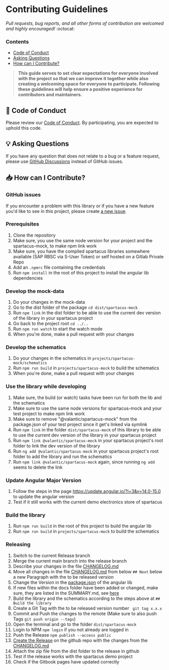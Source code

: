 # Contributing Guidelines

_Pull requests, bug reports, and all other forms of contribution are welcomed and highly encouraged!_ :octocat:

### Contents

- [Code of Conduct](#book-code-of-conduct)
- [Asking Questions](#bulb-asking-questions)
- [How can I Contribute?](#inboxtray-how-can-i-contribute)

> **This guide serves to set clear expectations for everyone involved with the project so that we can improve it
> together while also creating a welcoming space for everyone to participate. Following these guidelines will help
> ensure a positive experience for contributors and maintainers.**

## :book: Code of Conduct

Please review our [Code of Conduct](./CODE_OF_CONDUCT.md). By participating, you are expected to uphold this code.

## :bulb: Asking Questions

If you have any question that does not relate to a bug or a feature request, please use [GitHub Discussions](https://github.com/valantic/spartacus-mock/discussions) instead of GitHub issues.

## :inbox_tray: How can I Contribute?

### GitHub issues

If you encounter a problem with this library or if you have a new feature you'd like to see in this project,
please create [a new issue](https://github.com/valantic/spartacus-mock/issues/new/choose).

### Prerequisites

1. Clone the repository
2. Make sure, you use the same node version for your project and the spartacus-mock, to make npm link work
3. Make sure, you have the compiled spartacus libraries somewhere available (SAP RBSC via S-User Token) or self hosted on a Gitlab Private Repo
4. Add an `.npmrc` file containing the credentials
5. Run `npm install` in the root of this project to install the angular lib dependencies

### Develop the mock-data

1. Do your changes in the mock-data
2. Go to the dist folder of the package `cd dist/spartacus-mock`
3. Run `npm link` in the dist folder to be able to use the current dev version of the library in your spartacus project
4. Go back to the project root `cd ../..`
5. Run `npm run watch` to start the watch mode
6. When you're done, make a pull request with your changes

### Develop the schematics

1. Do your changes in the schematics in `projects/spartacus-mock/schematics`
2. Run `npm run build` in `projects/spartacus-mock` to build the schematics
3. When you're done, make a pull request with your changes

### Use the library while developing

1. Make sure, the build (or watch) tasks have been run for both the lib and the schematics
2. Make sure to use the same node versions for spartacus-mock and your test project to make npm link work
3. Make sure to remove "@valantic/spartacus-mock" from the package.json of your test project since it get's linked via symlink
4. Run `npm link` in the folder `dist/spartacus-mock` of this library to be able to use the current dev version of the library in your spartacus project
5. Run `npm link @valantic/spartacus-mock` in your spartacus project's root folder to link the dev version of the library
6. Run `ng add @valantic/spartacus-mock` in your spartacus project's root folder to add the library and run the schematics
7. Run `npm link @valantic/spartacus-mock` again, since running `ng add` seems to delete the link

### Update Angular Major Version

1. Follow the steps in the page https://update.angular.io/?l=3&v=14.0-15.0 to update the angular version
2. Test if it still works with the current demo electronics store of spartacus

### Build the library

1. Run `npm run build` in the root of this project to build the angular lib
2. Run `npm run build` in `projects/spartacus-mock` to build the schematics

### Releasing

1. Switch to the current Release branch
2. Merge the current main branch into the release branch
3. Describe your changes in the file [CHANGELOG.md](./docs/changelog.md)
4. Move all changes in the file [CHANGELOG.md](./docs/changelog.md) from below `## Next` below a new Paragraph with the
   to be released version
5. Change the Version in the [package.json](projects/spartacus-mock/package.json) of the angular lib
6. If new files within the docs folder have been added or changed, make sure, they are listed in the SUMMARY.md,
   see [here](https://docs.gitbook.com/integrations/git-sync/troubleshooting#nothing-happens-on-gitbook-after-adding-a-new-file-to-my-repository)
7. Build the library and the schematics according to the steps above at `## Build the library`
8. Create a Git Tag with the to be released version number ` git tag x.x.x`
9. Commit and Push the changes to the remote (Make sure to also push Tags `git push origin --tags`)
10. Open the terminal and go to the folder `dist/spartacus-mock`
11. Login to NPM `npm login` if you not already are logged in
12. Push the Release `npm publish --access public`
13. [Create the Release](https://github.com/valantic/spartacus-mock/releases/new) on the github repo with the changes from the [CHANGELOG.md](./docs/changelog.md)
14. Attach the zip file from the dist folder to the release in github
15. Test if the release works with the spartacus demo project
16. Check if the Gitbook pages have updated correctly
